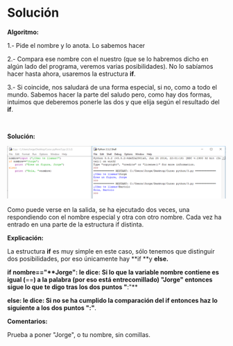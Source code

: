 
# Solución

**Algoritmo:**

1.- Pide el nombre y lo anota. Lo sabemos hacer

2.- Compara ese nombre con el nuestro (que se lo habremos dicho en algún lado del programa, veremos varias posibilidades). No lo sabíamos hacer hasta ahora, usaremos la estructura **if**.

3.- Si coincide, nos saludará de una forma especial, si no, como a todo el mundo. Sabemos hacer la parte del saludo pero, como hay dos formas, intuimos que deberemos ponerle las dos y que elija según el resultado del **if**.

 

**Solución:**

![](img/3.png)


Como puede verse en la salida, se ha ejecutado dos veces, una respondiendo con el nombre especial y otra con otro nombre. Cada vez ha entrado en una parte de la estructura if distinta.



**Explicación:**

La estructura **if** es muy simple en este caso, sólo tenemos que distinguir dos posibilidades, por eso únicamente hay **if **y **else.**

**if nombre=="****Jorge":** le dice: Si lo que la variable nombre contiene es igual (**==**) a la palabra (por eso está entrecomillado) "**Jorge"** entonces sigue lo que te digo tras los dos puntos "**:"**

**else: **le dice: Si no se ha cumplido la comparación del **if** entonces haz lo siguiente a los dos puntos "**:"**. 

**Comentarios:**

Prueba a poner "Jorge", o tu nombre, sin comillas. 

